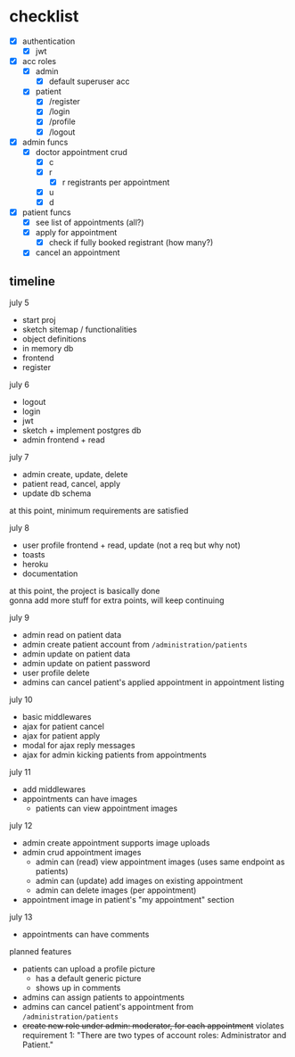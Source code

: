 # checklist

- [x] authentication
  - [x] jwt

- [x] acc roles
  - [x] admin
    - [x] default superuser acc
  - [x] patient
    - [x] /register
    - [x] /login
    - [x] /profile
    - [x] /logout

- [x] admin funcs
  - [x] doctor appointment crud
    - [x] c
    - [x] r
      - [x] r registrants per appointment
    - [x] u
    - [x] d

- [x] patient funcs
  - [x] see list of appointments (all?)
  - [x] apply for appointment
    - [x] check if fully booked registrant (how many?)
  - [x] cancel an appointment

## timeline

july 5
- start proj
- sketch sitemap / functionalities
- object definitions
- in memory db
- frontend
- register

july 6
- logout
- login
- jwt
- sketch + implement postgres db
- admin frontend + read

july 7
- admin create, update, delete
- patient read, cancel, apply
- update db schema

at this point, minimum requirements are satisfied

july 8
- user profile frontend + read, update (not a req but why not)
- toasts
- heroku
- documentation

at this point, the project is basically done \
gonna add more stuff for extra points, will keep continuing

july 9
- admin read on patient data
- admin create patient account from `/administration/patients`
- admin update on patient data
- admin update on patient password
- user profile delete
- admins can cancel patient's applied appointment in appointment listing

july 10
- basic middlewares
- ajax for patient cancel
- ajax for patient apply
- modal for ajax reply messages
- ajax for admin kicking patients from appointments

july 11
- add middlewares
- appointments can have images
  - patients can view appointment images

july 12
- admin create appointment supports image uploads
- admin crud appointment images
  - admin can (read) view appointment images (uses same endpoint as patients)
  - admin can (update) add images on existing appointment
  - admin can delete images (per appointment)
- appointment image in patient's "my appointment" section

july 13
- appointments can have comments

planned features
- patients can upload a profile picture
  - has a default generic picture
  - shows up in comments
- admins can assign patients to appointments
- admins can cancel patient's appointment from `/administration/patients`
- ~~create new role under admin: moderator, for each appointment~~ violates requirement 1: "There are two types of account roles: Administrator and Patient."
